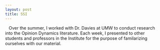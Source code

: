 ```yaml
---
layout: post
title: SSI
---
```


&nbsp;&nbsp;&nbsp;Over the summer, I worked with Dr. Davies at UMW to conduct research into the Opinion Dynamics literature. Each week, I presented to other students and professors in the Institute for the purpose of familarizing ourselves with our material.

